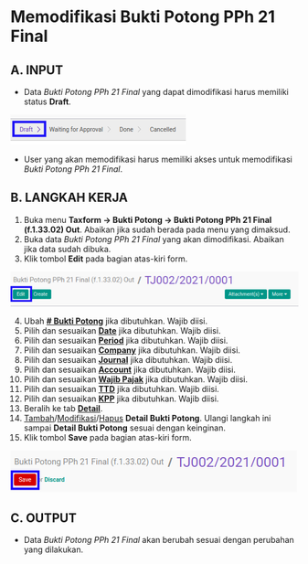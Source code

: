 # Memodifikasi Bukti Potong PPh 21 Final

## A. INPUT

* Data *Bukti Potong PPh 21 Final* yang dapat dimodifikasi harus memiliki status **Draft**.

![](../../img/bukpot-pph-21-final/status-draft.png)

* User yang akan memodifikasi harus memiliki akses untuk memodifikasi *Bukti Potong PPh 21 Final*.

## B. LANGKAH KERJA

1. Buka menu **Taxform -> Bukti Potong -> Bukti Potong PPh 21 Final (f.1.33.02) Out**. Abaikan jika sudah berada pada menu yang dimaksud.
2. Buka data *Bukti Potong PPh 21 Final* yang akan dimodifikasi. Abaikan jika data sudah dibuka.
3. Klik tombol **Edit** pada bagian atas-kiri form.

![](../../img/bukpot-pph-21-final/tombol-edit.png)

4. Ubah **[# Bukti Potong](./penjelasan.md#field-no-bukti-potong)** jika dibutuhkan. Wajib diisi.
5. Pilih dan sesuaikan **[Date](./penjelasan.md#field-date)** jika dibutuhkan. Wajib diisi.
6. Pilih dan sesuaikan **[Period](./penjelasan.md#field-period)** jika dibutuhkan. Wajib diisi.
7. Pilih dan sesuaikan **[Company](./penjelasan.md#field-company)** jika dibutuhkan. Wajib diisi.
8. Pilih dan sesuaikan **[Journal](./penjelasan.md#field-journal)** jika dibutuhkan. Wajib diisi.
9. Pilih dan sesuaikan **[Account](./penjelasan.md#field-account)** jika dibutuhkan. Wajib diisi.
10. Pilih dan sesuaikan **[Wajib Pajak](./penjelasan.md#field-wajib-pajak)** jika dibutuhkan. Wajib diisi.
11. Pilih dan sesuaikan **[TTD](./penjelasan.md#field-ttd)** jika dibutuhkan. Wajib diisi.
12. Pilih dan sesuaikan **[KPP](./penjelasan.md#field-kpp)** jika dibutuhkan. Wajib diisi.
13. Beralih ke tab **[Detail](./penjelasan.md#tab-detail)**.
14. <a name="l14">[Tambah](./menambahkan-detail-bukti-potong.md)/[Modifikasi](./memodifikasi-detail-bukti-potong.md)/[Hapus](./menghapus-detail-bukti-potong.md) **Detail Bukti Potong**</a>. Ulangi langkah ini sampai **Detail Bukti Potong** sesuai dengan keinginan.
15. Klik tombol **Save** pada bagian atas-kiri form.

![](../../img/bukpot-pph-21-final/tombol-save-modifikasi.png)

## C. OUTPUT

* Data *Bukti Potong PPh 21 Final* akan berubah sesuai dengan perubahan yang dilakukan.
